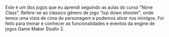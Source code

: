 Este é um dos jogos que eu aprendi seguindo as aulas do curso "None Class".
Refere-se ao clássico gênero de jogo "top down shooter", onde temos uma vista de cima
do personagem e podemos atirar nos inimigos.
Foi feito para treinar e conhecer as funcionalidades e eventos da engine de jogos Game Maker Studio 2.